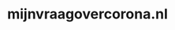---
layout: post
title:  "mijnvraagovercorona.nl"
internal_url:  "/dutchgov/mijnvraagovercorona.nl.html"
categories: dutchgov
---
